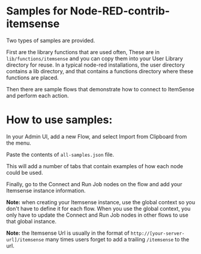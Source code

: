 # Samples for Node-RED-contrib-itemsense

Two types of samples are provided. 

First are the library functions that are used often, These are in <code>lib/functions/itemsense</code> and you can copy them into your User Library directory for reuse.
In a typical node-red installations, the user directory contains a lib directory, and that contains a functions directory where these functions are placed. 


Then there are sample flows that demonstrate how to connect
to ItemSense and perform each action.

# How to use samples:

In your Admin UI, add a new Flow, and select Import from Clipboard from the menu.

Paste the contents of <code>all-samples.json</code> file.

This will add a number of tabs that contain examples of how each node could be used.

Finally, go to the Connect and Run Job nodes on the flow and add your Itemsense
instance information. 

**Note:** when creating your Itemsense instance, use the global context so you 
 don't have to define it for each flow. When you use the global context, 
 you only have to update the Connect and Run Job nodes in other flows to use 
 that global instance.

**Note:** the Itemsense Url is usually in the format of <code>http://[your-server-url]/itemsense</code>
many times users forget to add a trailing <code>/itemsense</code> to the url.


